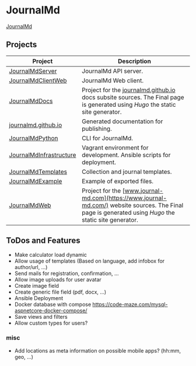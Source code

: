 # JournalMd

[JournalMd](https://www.journal-md.com/)

## Projects

| Project | Description |
|---|---|
| [JournalMdServer](https://github.com/JournalMd/JournalMdServer) | JournalMd API server. |
| [JournalMdClientWeb](https://github.com/JournalMd/JournalMdClientWeb) | JournalMd Web client.  |
| [JournalMdDocs](https://github.com/JournalMd/JournalMdDocs)  | Project for the [journalmd.github.io](https://journalmd.github.io/) docs subsite sources. The Final page is generated using *Hugo* the static site generator.  |
| [journalmd.github.io](https://github.com/JournalMd/journalmd.github.io)  | Generated documentation for publishing.   |
| [JournalMdPython](https://github.com/JournalMd/JournalMdPython) | CLI for JournalMd. |
| [JournalMdInfrastructure](https://github.com/JournalMd/JournalMdInfrastructure) | Vagrant environment for development. Ansible scripts for deployment. |
| [JournalMdTemplates](https://github.com/JournalMd/) | Collection and journal templates. |
| [JournalMdExample](https://github.com/JournalMd/JournalMdExample) | Example of exported files. |
| [JournalMdWeb](https://github.com/JournalMd/JournalMdWeb) | Project for the [www.journal-md.com](https://www.journal-md.com/) website sources. The Final page is generated using *Hugo* the static site generator. |

## ToDos and Features

* Make calculator load dynamic
* Allow usage of templates (Based on language, add infobox for author/url, ...)
* Send mails for registration, confirmation, ...
* Allow image uploads for user avatar
* Create image field
* Create generic file field (pdf, docx, ...)
* Ansible Deployment
* Docker database with compose https://code-maze.com/mysql-aspnetcore-docker-compose/
* Save views and filters
* Allow custom types for users?

### misc

* Add locations as meta information on possible mobile apps? (hh:mm, geo,  ...)
